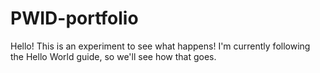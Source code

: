 # PWID-portfolio
Hello! This is an experiment to see what happens! I'm currently following the Hello World guide, so we'll see how that goes.

